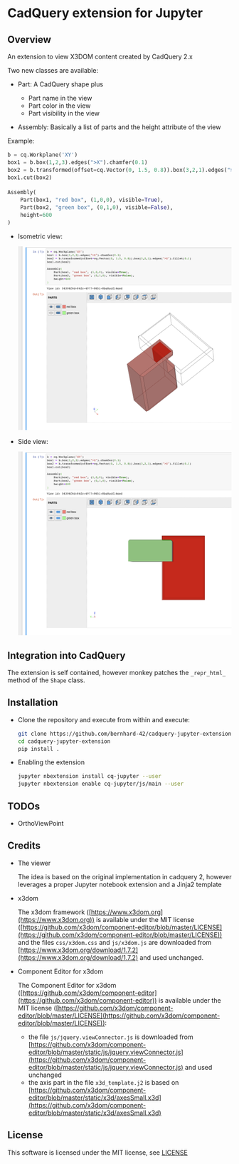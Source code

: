 # CadQuery extension for Jupyter

## Overview

An extension to view X3DOM content created by CadQuery 2.x

Two new classes are available:

- Part: A CadQuery shape plus

  - Part name in the view
  - Part color in the view
  - Part visibility in the view

- Assembly: Basically a list of parts and the height attribute of the view

Example:

```python
b = cq.Workplane('XY')
box1 = b.box(1,2,3).edges(">X").chamfer(0.1)
box2 = b.transformed(offset=cq.Vector(0, 1.5, 0.8)).box(3,2,1).edges(">Z").fillet(0.1)
box1.cut(box2)

Assembly(
    Part(box1, "red box", (1,0,0), visible=True), 
    Part(box2, "green box", (0,1,0), visible=False),
    height=600
)
```

- Isometric view:

    ![Isometric view](./isometric.png)

- Side view:

    ![Side View](./side.png)

## Integration into CadQuery

The extension is self contained, however monkey patches the `_repr_html_` method of the `Shape` class.

## Installation

- Clone the repository and execute from within and execute:

    ```bash
    git clone https://github.com/bernhard-42/cadquery-jupyter-extension.git
    cd cadquery-jupyter-extension
    pip install .
    ```

- Enabling the extension

    ```bash
    jupyter nbextension install cq-jupyter --user
    jupyter nbextension enable cq-jupyter/js/main --user
    ```

## TODOs

- OrthoViewPoint

## Credits

- The viewer
    
    The idea is based on the original implementation in cadquery 2, however leverages a proper Jupyter notebook extension and a Jinja2 template
- x3dom

    The x3dom framework ([https://www.x3dom.org](https://www.x3dom.org)) is available under the MIT license ([https://github.com/x3dom/component-editor/blob/master/LICENSE](https://github.com/x3dom/component-editor/blob/master/LICENSE)) and the files `css/x3dom.css` and `js/x3dom.js` are downloaded from [https://www.x3dom.org/download/1.7.2](https://www.x3dom.org/download/1.7.2) and used unchanged.

- Component Editor for x3dom

    The Component Editor for x3dom ([https://github.com/x3dom/component-editor](https://github.com/x3dom/component-editor)) is available under the MIT license ([https://github.com/x3dom/component-editor/blob/master/LICENSE](https://github.com/x3dom/component-editor/blob/master/LICENSE)): 

    - the file `js/jquery.viewConnector.js` is downloaded from [https://github.com/x3dom/component-editor/blob/master/static/js/jquery.viewConnector.js](https://github.com/x3dom/component-editor/blob/master/static/js/jquery.viewConnector.js) and used unchanged
    - the axis part in the file `x3d_template.j2` is based on [https://github.com/x3dom/component-editor/blob/master/static/x3d/axesSmall.x3d](https://github.com/x3dom/component-editor/blob/master/static/x3d/axesSmall.x3d)

## License

This software is licensed under the MIT license, see [LICENSE](./LICENSE)